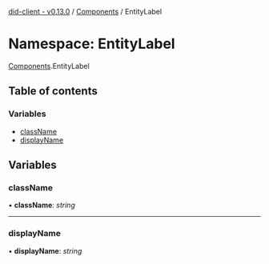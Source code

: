 [did-client - v0.13.0](../README.md) / [Components](components.md) / EntityLabel

# Namespace: EntityLabel

[Components](components.md).EntityLabel

## Table of contents

### Variables

- [className](components.entitylabel.md#classname)
- [displayName](components.entitylabel.md#displayname)

## Variables

### className

• **className**: *string*

___

### displayName

• **displayName**: *string*
